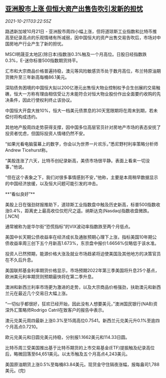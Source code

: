 <!--1634787062000-->
[亚洲股市上涨 但恒大资产出售告吹引发新的担忧](https://cn.reuters.com/article/global-markets-1021-thur-idCNKBS2HB094)
------

<div><i>2021-10-21T03:22:55Z</i></div><p>路透新加坡10月21日 - 亚洲股市周四小幅上涨，但将道琼斯工业指数和比特币推高至纪录高点的乐观情绪有所减弱，因中国恒大的资产出售交易告吹后，市场对中国房地产行业产生了新的担忧。</p><p>MSCI明晟亚太地区(除日本)指数涨0.3%触及一个月高位。日股日经指数跌0.3%，E-迷你标普500指数期货持平。</p><p>汇市和大宗商品价格普遍持稳，澳元等风险敏感货币处于数月高位，布兰特原油期货微升至三年新高每桶86.1美元。</p><p>深陷债务困境的中国恒大拟以200亿港元出售恒大物业控制权予合生创展的交易触礁，恒大一方称有理由相信受让方未能符合对恒大物业股份作出全面要约收购的先决条件，因此行使权利终止该协议。</p><p>中国恒大开盘大挫10%，恒大一档美元债票息的30天宽限期将在周末到期，若未偿付将构成违约。</p><p>其他地产股周四走势获得支撑，因中国多位高层官员针对房地产市场的表态安抚了投资者忧虑，但国际投资人情绪仍然不安。</p><p>“如果光看电脑萤幕上的数字，你会以为世界一片欢乐，”悉尼野村利率策略分析师Andrew Ticehurst称。</p><p>“美股连涨了六天，比特币创纪录新高，美债市场很平静。表面上看来一切没事，”他说。</p><p>“但在这个表象之下，我们对很多事情感到不安，”他称，主要是本周稍早数据显示的中国经济放缓，以及恒大问题可能引发的冲击。</p><p>**“看似良好”**</p><p>美股上日在强劲财报推助下，道琼斯工业指数盘中触及历史新高，标普500指数收涨0.4%，距离史上最高收位仅咫尺之遥。纳斯达克(Nasdaq)指数收盘微跌。[.NCN]</p><p>通常被称为是华尔街“恐慌指标”的VIX波动率指数跌至两个月低点。</p><p>美国中长天期公债收益率在经济成长及通胀预期心理下上涨，指标美国10年期公债收益率周三创下五个月新高1.673%，东京盘中报价1.6656%仅略低于该水准。</p><p>投资人已然预期，能源价格大涨及就业市场趋紧将迫使美国及其他地方的决策官员在不久后升息。</p><p>美国联邦基金利率期货价格显示，市场预期2022年第三季美国将升息25个基点，欧洲美元利率期货则预期最快将在第二季升息。</p><p>澳洲和新西兰利率市场更为激进的走势，以及大宗商品价格强劲，扶助澳元和新西兰元在最近几个交易日大幅上涨。</p><p>“一切似乎都很好，狂欢已经开始，因此没有人想要美元，”澳洲国民银行(NAB)资深外汇策略师Rodrigo Catril在致客户的报告中表示。</p><p>澳元兑美元周四最新上涨0.3%至15周高位0.7541。新西兰元兑美元升0.1%至逾四个月高点0.7210。</p><p>欧元兑美元和日圆兑美元持稳，分别报1.1662美元和114.33日圆。</p><p>比特币周三受美国推出基于比特币期货的上市交易基金(ETF)提振触及纪录高位后，略微回落至64,651美元。以太币触及五个月高点4,243美元。</p><p>美国原油期货上涨0.5%至每桶83.84美元。现货金守住隔夜涨幅，报每盎司1,788美元。(完)</p>
